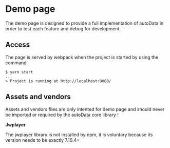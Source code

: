 # Demo page

The demo page is designed to provide a full implementation of autoData in
order to test each feature and debug for development.

## Access

The page is served by webpack when the project is started by using the command

```
$ yarn start
...
> Project is running at http://localhost:8080/
```

## Assets and vendors

Assets and vendors files are only intented for demo page and should never be
imported or required by the autoData core library !

**Jwplayer**

The jwplayer library is not installed by npm, it is voluntary because its
version needs to be exactly 7.10.4+